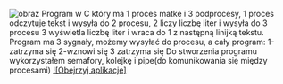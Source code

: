 ![obraz](https://github.com/WojtekMatr/Programowanie-rownolegle-wieloprocesowosc/assets/127395210/42aa049e-f0cb-4cae-9765-4ddc877ad7fb)
Program w C który ma 1 proces matke i 3 podprocesy, 1 proces odczytuje tekst i wysyła do 2 procesu, 2 liczy liczbę liter i wysyła do 3 procesu 3 wyświetla liczbę liter i wraca do 1 z następną linijką tekstu. Program ma 3 sygnały, możemy wysyłać do procesu, a cały program:
1-zatrzyma się 
2-wznowi się
3 zatrzyma się
Do stworzenia programu wykorzystałem semafory, kolejkę i pipe(do komunikowania się między procesami)
[![Obejrzyj aplikacje]](https://www.youtube.com/watch?v=TF5eE2BPV7c)
